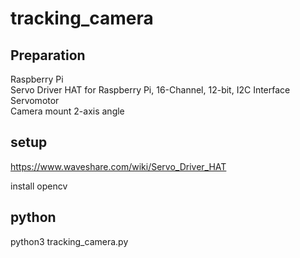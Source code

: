 # tracking_camera  
  
## Preparation  
Raspberry Pi  
Servo Driver HAT for Raspberry Pi, 16-Channel, 12-bit, I2C Interface  
Servomotor  
Camera mount 2-axis angle  

## setup  
https://www.waveshare.com/wiki/Servo_Driver_HAT  
  
install opencv  
  
## python  
python3 tracking_camera.py
